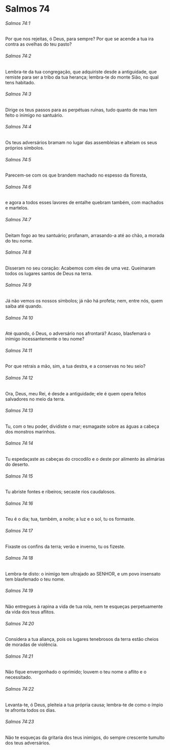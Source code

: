 # Salmos 74

###### Salmos 74:1

Por que nos rejeitas, ó Deus, para sempre? Por que se acende a tua ira contra as ovelhas do teu pasto?

###### Salmos 74:2

Lembra-te da tua congregação, que adquiriste desde a antiguidade, que remiste para ser a tribo da tua herança; lembra-te do monte Sião, no qual tens habitado.

###### Salmos 74:3

Dirige os teus passos para as perpétuas ruínas, tudo quanto de mau tem feito o inimigo no santuário.

###### Salmos 74:4

Os teus adversários bramam no lugar das assembleias e alteiam os seus próprios símbolos.

###### Salmos 74:5

Parecem-se com os que brandem machado no espesso da floresta,

###### Salmos 74:6

e agora a todos esses lavores de entalhe quebram também, com machados e martelos.

###### Salmos 74:7

Deitam fogo ao teu santuário; profanam, arrasando-a até ao chão, a morada do teu nome.

###### Salmos 74:8

Disseram no seu coração: Acabemos com eles de uma vez. Queimaram todos os lugares santos de Deus na terra.

###### Salmos 74:9

Já não vemos os nossos símbolos; já não há profeta; nem, entre nós, quem saiba até quando.

###### Salmos 74:10

Até quando, ó Deus, o adversário nos afrontará? Acaso, blasfemará o inimigo incessantemente o teu nome?

###### Salmos 74:11

Por que retrais a mão, sim, a tua destra, e a conservas no teu seio?

###### Salmos 74:12

Ora, Deus, meu Rei, é desde a antiguidade; ele é quem opera feitos salvadores no meio da terra.

###### Salmos 74:13

Tu, com o teu poder, dividiste o mar; esmagaste sobre as águas a cabeça dos monstros marinhos.

###### Salmos 74:14

Tu espedaçaste as cabeças do crocodilo e o deste por alimento às alimárias do deserto.

###### Salmos 74:15

Tu abriste fontes e ribeiros; secaste rios caudalosos.

###### Salmos 74:16

Teu é o dia; tua, também, a noite; a luz e o sol, tu os formaste.

###### Salmos 74:17

Fixaste os confins da terra; verão e inverno, tu os fizeste.

###### Salmos 74:18

Lembra-te disto: o inimigo tem ultrajado ao SENHOR, e um povo insensato tem blasfemado o teu nome.

###### Salmos 74:19

Não entregues à rapina a vida de tua rola, nem te esqueças perpetuamente da vida dos teus aflitos.

###### Salmos 74:20

Considera a tua aliança, pois os lugares tenebrosos da terra estão cheios de moradas de violência.

###### Salmos 74:21

Não fique envergonhado o oprimido; louvem o teu nome o aflito e o necessitado.

###### Salmos 74:22

Levanta-te, ó Deus, pleiteia a tua própria causa; lembra-te de como o ímpio te afronta todos os dias.

###### Salmos 74:23

Não te esqueças da gritaria dos teus inimigos, do sempre crescente tumulto dos teus adversários.


